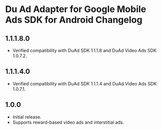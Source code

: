 # Du Ad Adapter for Google Mobile Ads SDK for Android Changelog

## 1.1.1.8.0
- Verified compatibility with DuAd SDK 1.1.1.8 and DuAd Video Ads SDK 1.0.7.2.

## 1.1.1.4.0
- Verified compatibility with DuAd SDK 1.1.1.4 and DuAd Video Ads SDK 1.0.7.1.

## 1.0.0
- Initial release.
- Supports reward-based video ads and interstitial ads.
